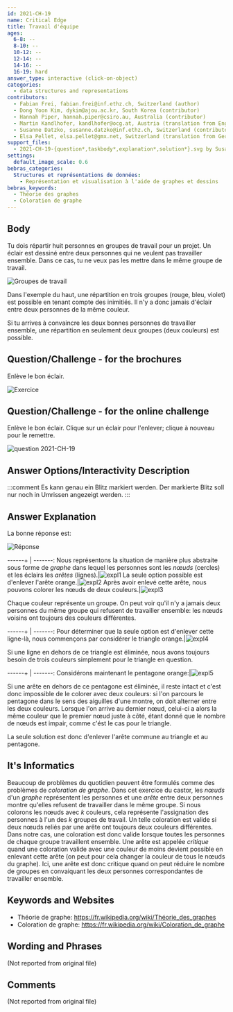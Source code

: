 ```yaml
---
id: 2021-CH-19
name: Critical Edge
title: Travail d'équipe
ages:
  6-8: --
  8-10: --
  10-12: --
  12-14: --
  14-16: --
  16-19: hard
answer_type: interactive (click-on-object)
categories:
  - data structures and representations
contributors:
  - Fabian Frei, fabian.frei@inf.ethz.ch, Switzerland (author)
  - Dong Yoon Kim, dykim@ajou.ac.kr, South Korea (contributor)
  - Hannah Piper, hannah.piper@csiro.au, Australia (contributor)
  - Martin Kandlhofer, kandlhofer@ocg.at, Austria (translation from English into German)
  - Susanne Datzko, susanne.datzko@inf.ethz.ch, Switzerland (contributor, graphics)
  - Elsa Pellet, elsa.pellet@gmx.net, Switzerland (translation from German into French)
support_files:
  - 2021-CH-19-{question*,taskbody*,explanation*,solution*}.svg by Susanne Datzko
settings:
  default_image_scale: 0.6
bebras_categories:
  Structures et représentations de données:
    - Représentation et visualisation à l'aide de graphes et dessins
bebras_keywords:
  - Théorie des graphes
  - Coloration de graphe
---
```



## Body

Tu dois répartir huit personnes en groupes de travail pour un projet.
Un éclair est dessiné entre deux personnes qui ne veulent pas travailler ensemble. Dans ce cas, tu ne veux pas les mettre dans le même groupe de travail.

![](graphics/2021-CH-19-taskbody01.svg "Groupes de travail")

Dans l'exemple du haut, une répartition en trois groupes (rouge, bleu, violet) est possible en tenant compte des inimitiés. Il n'y a donc jamais d'éclair entre deux personnes de la même couleur.

Si tu arrives à convaincre les deux bonnes personnes de travailler ensemble, une répartition en seulement deux groupes (deux couleurs) est possible.


## Question/Challenge - for the brochures

Enlève le bon éclair.

![](graphics/2021-CH-19-question.svg "Exercice")


## Question/Challenge - for the online challenge

Enlève le bon éclair. Clique sur un éclair pour l'enlever; clique à nouveau pour le remettre.

![](interactivity/2021-CH-19-question-interactive.svg "question 2021-CH-19")


## Answer Options/Interactivity Description

<!-- empty -->

:::comment
Es kann genau ein Blitz markiert werden. Der markierte Blitz soll nur noch in Umrissen angezeigt werden. 
:::


## Answer Explanation

La bonne réponse est:

![](graphics/2021-CH-19-solution.svg "Réponse")

------+ | -------:
Nous représentons la situation de manière plus abstraite sous forme de _graphe_ dans lequel les personnes sont les _nœuds_ (cercles) et les éclairs les _arêtes_ (lignes).|![expl1]
La seule option possible est d'enlever l'arête orange.|![expl2]
Après avoir enlevé cette arête, nous pouvons colorer les nœuds de deux couleurs.|![expl3]

Chaque couleur représente un groupe. On peut voir qu'il n'y a jamais deux personnes du même groupe qui refusent de travailler ensemble: les nœuds voisins ont toujours des couleurs différentes.

------+ | -------:
Pour déterminer que la seule option est d'enlever cette ligne-là, nous commençons par considérer le triangle orange.|![expl4]

Si une ligne en dehors de ce triangle est éliminée, nous avons toujours besoin de trois couleurs simplement pour le triangle en question.

------+ | -------:
Considérons maintenant le pentagone orange:|![expl5]

Si une arête en dehors de ce pentagone est éliminée, il reste intact et c'est donc impossible de le colorer avec deux couleurs: si l'on parcours le pentagone dans le sens des aiguilles d'une montre, on doit alterner entre les deux couleurs. Lorsque l'on arrive au dernier nœud, celui-ci a alors la même couleur que le premier nœud juste à côté, étant donné que le nombre de nœuds est impair, comme c'ést le cas pour le triangle.

La seule solution est donc d'enlever l'arête commune au triangle et au pentagone.


[expl1]: graphics/2021-CH-19-explanation01.svg "Explication de la solution (150px)"
[expl2]: graphics/2021-CH-19-explanation02.svg "Explication de la solution (150px)"
[expl3]: graphics/2021-CH-19-explanation03.svg "Explication de la solution (150px)"
[expl4]: graphics/2021-CH-19-explanation04.svg "Explication de la solution (150px)"
[expl5]: graphics/2021-CH-19-explanation05.svg "Explication de la solution (150px)"


## It's Informatics

Beaucoup de problèmes du quotidien peuvent être formulés comme des problèmes de _coloration de graphe_.
Dans cet exercice du castor, les _nœuds_ d'un _graphe_ représentent les personnes et une _arête_ entre deux personnes montre qu'elles refusent de travailler dans le même groupe. Si nous colorons les nœuds avec _k_ couleurs, cela représente l'assignation des personnes à l'un des _k_ groupes de travail. Un telle coloration est valide si deux nœuds reliés par une arête ont toujours deux couleurs différentes. Dans notre cas, une coloration est donc valide lorsque toutes les personnes de chaque groupe travaillent ensemble. Une arête est appelée _critique_ quand une coloration valide avec une couleur de moins devient possible en enlevant cette arête (on peut pour cela changer la couleur de tous le nœuds du graphe). Ici, une arête est donc critique quand on peut réduire le nombre de groupes en convaiquant les deux personnes correspondantes de travailler ensemble.

## Keywords and Websites

 - Théorie de graphe: https://fr.wikipedia.org/wiki/Théorie_des_graphes
 - Coloration de graphe: https://fr.wikipedia.org/wiki/Coloration_de_graphe



## Wording and Phrases

(Not reported from original file)


## Comments

(Not reported from original file)
